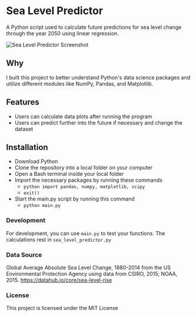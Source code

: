 # Sea Level Predictor

A Python script used to calculate future predictions for sea level change through the year 2050 using linear regression.

![Sea Level Predictor Screenshot](https://bstefansen.github.io/Portfolio/images/sea_level_plot.png)

## Why
I built this project to better understand Python's data science packages and utilize different modules like NumPy, Pandas, and Matplotlib.

## Features
- Users can calculate data plots after running the program
- Users can predict further into the future if necessary and change the dataset

## Installation
- Download Python
- Clone the repository into a local folder on your computer
- Open a Bash terminal inside your local folder
- Import the necessary packages by running these commands
  - `python
     import pandas, numpy, matplotlib, scipy`
  - `exit()` 
- Start the main.py script by running this command
  - `python main.py`

### Development

For development, you can use `main.py` to test your functions. The calculations rest in `sea_level_predictor.py`

### Data Source
Global Average Absolute Sea Level Change, 1880-2014 from the US Environmental Protection Agency using data from CSIRO, 2015; NOAA, 2015.
https://datahub.io/core/sea-level-rise

### License
This project is licensed under the MIT License
